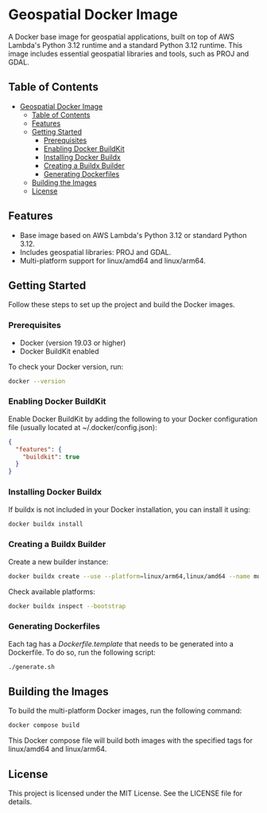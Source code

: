 # Geospatial Docker Image

A Docker base image for geospatial applications, built on top of AWS Lambda's Python 3.12 runtime and a standard Python 3.12 runtime. This image includes essential geospatial libraries and tools, such as PROJ and GDAL.

## Table of Contents

- [Geospatial Docker Image](#geospatial-docker-image)
  - [Table of Contents](#table-of-contents)
  - [Features](#features)
  - [Getting Started](#getting-started)
    - [Prerequisites](#prerequisites)
    - [Enabling Docker BuildKit](#enabling-docker-buildkit)
    - [Installing Docker Buildx](#installing-docker-buildx)
    - [Creating a Buildx Builder](#creating-a-buildx-builder)
    - [Generating Dockerfiles](#generating-dockerfiles)
  - [Building the Images](#building-the-images)
  - [License](#license)

## Features

- Base image based on AWS Lambda's Python 3.12 or standard Python 3.12.
- Includes geospatial libraries: PROJ and GDAL.
- Multi-platform support for linux/amd64 and linux/arm64.

## Getting Started

Follow these steps to set up the project and build the Docker images.

### Prerequisites

- Docker (version 19.03 or higher)
- Docker BuildKit enabled

To check your Docker version, run:

```bash
docker --version
```

### Enabling Docker BuildKit

Enable Docker BuildKit by adding the following to your Docker configuration file (usually located at ~/.docker/config.json):

```json
{
  "features": {
    "buildkit": true
  }
}
```

### Installing Docker Buildx

If buildx is not included in your Docker installation, you can install it using:

```bash
docker buildx install
```

### Creating a Buildx Builder

Create a new builder instance:

```bash
docker buildx create --use --platform=linux/arm64,linux/amd64 --name multi-platform-builder
```

Check available platforms:

```bash
docker buildx inspect --bootstrap
```

### Generating Dockerfiles

Each tag has a _Dockerfile.template_ that needs to be generated into a Dockerfile. To do so, run the following script:

```bash
./generate.sh
```

## Building the Images

To build the multi-platform Docker images, run the following command:

```bash
docker compose build
```

This Docker compose file will build both images with the specified tags for linux/amd64 and linux/arm64.

## License

This project is licensed under the MIT License. See the LICENSE file for details.
